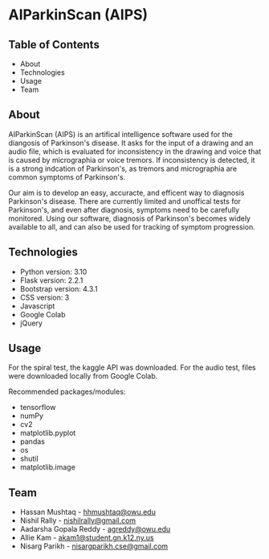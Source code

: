# AIParkinScan (AIPS)

## Table of Contents
* About
* Technologies 
* Usage
* Team

## About
AIParkinScan (AIPS) is an artifical intelligence software used for the diangosis of Parkinson's disease. It asks for the input of a drawing and an audio file, which is  evaluated for inconsistency in the drawing and voice that is caused by micrographia or voice tremors. If inconsistency is detected, it is a strong indcation of Parkinson's, as tremors and micrographia are common symptoms of Parkinson's.

Our aim is to develop an easy, accuracte, and efficent way to diagnosis Parkinson's disease. There are currently limited and unoffical tests for Parkinson's, and even after diagnosis, symptoms need to be carefully monitored. Using our software, diagnosis of Parkinson's becomes widely available to all, and can also be used for tracking of symptom progression.

## Technologies 
* Python version: 3.10
* Flask version: 2.2.1
* Bootstrap version: 4.3.1
* CSS version: 3
* Javascript
* Google Colab 
* jQuery

## Usage

For the spiral test, the kaggle API was downloaded.
For the audio test, files were downloaded locally from Google Colab.

Recommended packages/modules:
* tensorflow
* numPy
* cv2
* matplotlib.pyplot
* pandas
* os
* shutil
* matplotlib.image

## Team
* Hassan Mushtaq - <hhmushtaq@owu.edu>
* Nishil Rally - <nishilrally@gmail.com>
* Aadarsha Gopala Reddy - <agreddy@owu.edu>
* Allie Kam - <akam1@student.gn.k12.ny.us>
* Nisarg Parikh - <nisargparikh.cse@gmail.com>

